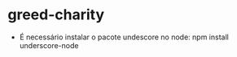 # greed-charity

 - É necessário instalar o pacote undescore no node:
   npm install underscore-node
